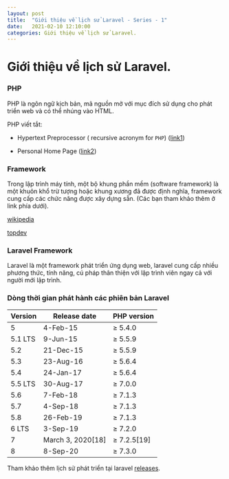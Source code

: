 ```yaml
---
layout: post
title:  "Giới thiệu về lịch sử Laravel - Series - 1"
date:   2021-02-10 12:10:00
categories: Giới thiệu về lịch sử Laravel.
---
```


# Giới thiệu về lịch sử Laravel.

### PHP

PHP là ngôn ngữ kịch bản, mã nguồn mở với mục đích sử dụng cho phát triển web và có thể nhúng vào HTML.

PHP viết tắt:

- Hypertext Preprocessor ( recursive acronym for `PHP`) ([link1](https://www.php.net/manual/en/intro-whatis.php))

- Personal Home Page ([link2](https://whatis.techtarget.com/definition/Personal-Home-Page-PHP#:~:text=In%20Web%20programming%2C%20Personal%20Home,on%20Linux%20Web%20servers.))

### Framework

Trong lập trình máy tính, một bộ khung phần mềm (software framework) là một khuôn khổ trừ tượng hoặc khung xương đã được định nghĩa, framework cung cấp các chức năng được xây dựng sẵn. (Các bạn tham khảo thêm ở link phía dưới).

[wikipedia](https://en.wikipedia.org/wiki/Software_framework)

[topdev](https://topdev.vn/blog/framework-la-gi-su-khac-biet-giua-framework-va-library/)

 ### Laravel Framework

Laravel là một framework phát triển ứng dụng web, laravel cung cấp nhiều phương thức, tính năng, cú pháp thân thiện với lập trình viên ngay cả với người mới lập trình.

### Dòng thời gian phát hành các phiên bản Laravel

| Version | Release date      | PHP version |
| ------- | ----------------- | ----------- |
| 5       | 4-Feb-15          | ≥ 5.4.0     |
| 5.1 LTS | 9-Jun-15          | ≥ 5.5.9     |
| 5.2     | 21-Dec-15         | ≥ 5.5.9     |
| 5.3     | 23-Aug-16         | ≥ 5.6.4     |
| 5.4     | 24-Jan-17         | ≥ 5.6.4     |
| 5.5 LTS | 30-Aug-17         | ≥ 7.0.0     |
| 5.6     | 7-Feb-18          | ≥ 7.1.3     |
| 5.7     | 4-Sep-18          | ≥ 7.1.3     |
| 5.8     | 26-Feb-19         | ≥ 7.1.3     |
| 6 LTS   | 3-Sep-19          | ≥ 7.2.0     |
| 7       | March 3, 2020[18] | ≥ 7.2.5[19] |
| 8       | 8-Sep-20          | ≥ 7.3.0     |

Tham khảo thêm lịch sử phát triển tại laravel [releases](https://laravel.com/docs/8.x/releases).